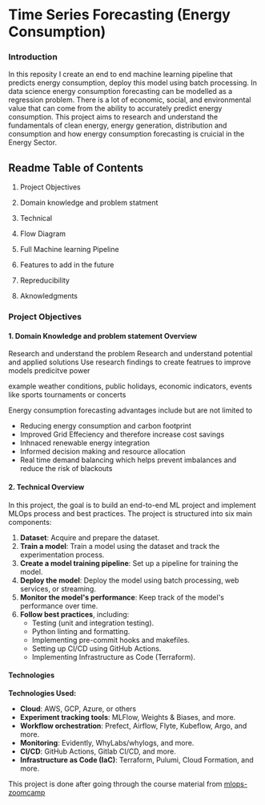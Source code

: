 # Time Series Forecasting (Energy Consumption)

### Introduction 

In this reposity I create an end to end machine learning pipeline that predicts energy consumption, deploy this model using batch processing. In data science energy consumption forecasting can be modelled as a regression problem. There is a lot of economic, social, and environmental value that can come from the ability to accurately predict energy consumption. This project aims to research and understand the fundamentals of clean energy, energy generation, distribution and consumption and how energy consumption forecasting is cruicial in the Energy Sector. 


## Readme Table of Contents 

1. Project Objectives

  1. Domain knowledge and problem statment
     
  2. Technical

2. Flow Diagram
3. Full Machine learning Pipeline
4. Features to add in the future
5. Repreducibility
6. Aknowledgments




### Project Objectives 

#### 1. Domain Knowledge and problem statement Overview

  Research and understand the problem 
  Research and understand potential and applied solutions 
  Use research findings to create featrues to improve models predicitve power 
  
  example weather conditions, public holidays, economic indicators, events like sports tournaments or concerts
  
  
  Energy consumption forecasting advantages include but are not limited to 
  
  * Reducing energy consumption and carbon footprint
  * Improved Grid Effeciency and therefore increase cost savings
  * Inhnaced renewable energy integration
  * Informed decision making and resource allocation
  * Real time demand balancing which helps prevent imbalances and reduce the risk of blackouts
  


#### 2. Technical Overview 

In this project, the goal is to build an end-to-end ML project and implement MLOps process and best practices. The project is structured into six main components:

1. **Dataset**: Acquire and prepare the dataset.
2. **Train a model**: Train a model using the dataset and track the experimentation process.
3. **Create a model training pipeline**: Set up a pipeline for training the model.
4. **Deploy the model**: Deploy the model using batch processing, web services, or streaming.
5. **Monitor the model's performance**: Keep track of the model's performance over time.
6. **Follow best practices**, including:
   - Testing (unit and integration testing).
   - Python linting and formatting.
   - Implementing pre-commit hooks and makefiles.
   - Setting up CI/CD using GitHub Actions.
   - Implementing Infrastructure as Code (Terraform).


#### Technologies 

**Technologies Used:**

- **Cloud**: AWS, GCP, Azure, or others
- **Experiment tracking tools**: MLFlow, Weights & Biases, and more.
- **Workflow orchestration**: Prefect, Airflow, Flyte, Kubeflow, Argo, and more.
- **Monitoring**: Evidently, WhyLabs/whylogs, and more.
- **CI/CD**: GitHub Actions, Gitlab CI/CD, and more.
- **Infrastructure as Code (IaC)**: Terraform, Pulumi, Cloud Formation, and more.



















This project is done after going through the course material from [mlops-zoomcamp](https://github.com/MarwanH7/mlops-zoomcamp)
